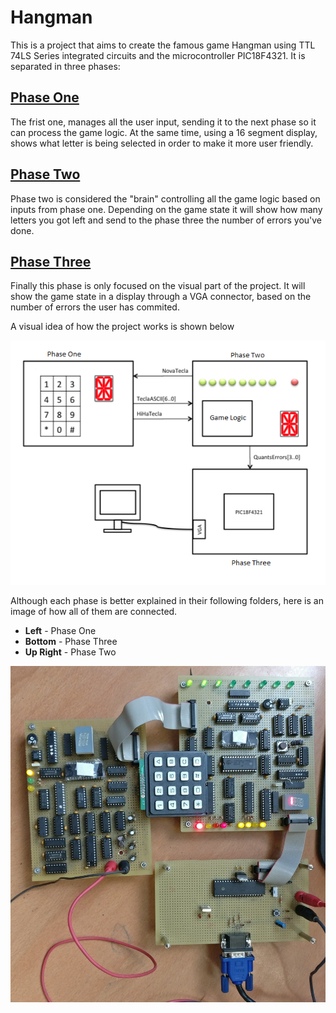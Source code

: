 # Hangman

This is a project that aims to create the famous game Hangman using TTL 74LS Series integrated circuits and the microcontroller
PIC18F4321. It is separated in three phases:

## [Phase One](PhaseOne/)
 

The frist one, manages all the user input, sending it to the next phase so it can process the game logic.
At the same time, using a 16 segment display, shows what letter is being selected in order to make it more user friendly. 

## [Phase Two](PhaseTwo/)

Phase two is considered the "brain" controlling all the game logic based on inputs from phase one. Depending on the game state it
will show how many letters you got left and send to the phase three the number of errors you've done. 

## [Phase Three](PhaseThree/)

Finally this phase is only focused on the visual part of the project. It will show the game state in a display through a 
VGA connector, based on the number of errors the user has commited.

A visual idea of how the project works is shown below

![Screenshot](GeneralDiagram.PNG)

Although each phase is better explained in their following folders, here is an image of how all of them are connected.

* __Left__ - Phase One
* __Bottom__ - Phase Three
* __Up Right__ - Phase Two

![Screenshot](images/AllConnected.jpg)
